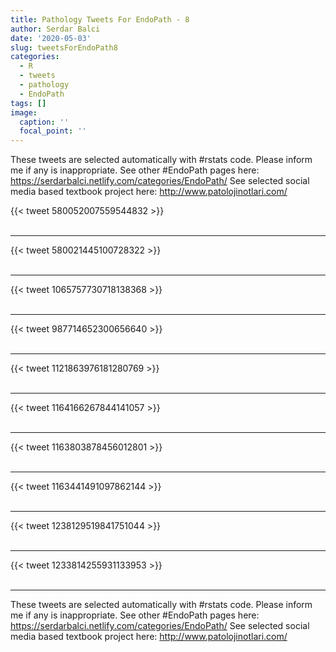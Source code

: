 ```yaml
---
title: Pathology Tweets For EndoPath - 8
author: Serdar Balci
date: '2020-05-03'
slug: tweetsForEndoPath8
categories:
  - R
  - tweets
  - pathology
  - EndoPath
tags: []
image:
  caption: ''
  focal_point: ''
---
```



These tweets are selected automatically with #rstats code. Please inform me if any is inappropriate.
See other #EndoPath pages here: https://serdarbalci.netlify.com/categories/EndoPath/ 
See selected social media based textbook project here: http://www.patolojinotlari.com/

{{< tweet 580052007559544832 >}}
<br>
<br>
<hr>
{{< tweet 580021445100728322 >}}
<br>
<br>
<hr>
{{< tweet 1065757730718138368 >}}
<br>
<br>
<hr>
{{< tweet 987714652300656640 >}}
<br>
<br>
<hr>
{{< tweet 1121863976181280769 >}}
<br>
<br>
<hr>
{{< tweet 1164166267844141057 >}}
<br>
<br>
<hr>
{{< tweet 1163803878456012801 >}}
<br>
<br>
<hr>
{{< tweet 1163441491097862144 >}}
<br>
<br>
<hr>
{{< tweet 1238129519841751044 >}}
<br>
<br>
<hr>
{{< tweet 1233814255931133953 >}}
<br>
<br>
<hr>


These tweets are selected automatically with #rstats code. Please inform me if any is inappropriate.
See other #EndoPath pages here: https://serdarbalci.netlify.com/categories/EndoPath/ 
See selected social media based textbook project here: http://www.patolojinotlari.com/
